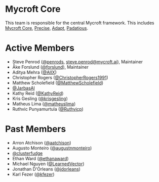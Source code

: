 Mycroft Core
============
This team is responsible for the central Mycroft framework.  This includes [Mycroft Core](https://github.com/mycroftai/mycroft-core), [Precise](https://github.com/mycroftai/mycroft-precise), [Adapt](https://github.com/mycroftai/adapt), [Padatious](https://github.com/mycroftai/padatious).

Active Members
=============
* Steve Penrod ([@penrods](https://github.com/penrods), steve.penrod@mycroft.ai), Maintainer
* Åke Forslund ([@forslund](https://github.com/forslund)), Maintainer
* Aditya Mehra  ([@AIIX](https://github.com/AIIX))
* Christopher Rogers ([@ChristopherRogers1991](https://github.com/ChristopherRogers1991))
* Matthew Scholefield ([@MatthewScholefield](https://github.com/MatthewScholefield))
* [@JarbasAl](https://github.com/JarbasAl)
* Kathy Reid ([@KathyReid](https://github.com/KathyReid))
* Kris Gesling ([@krisgesling](https://github.com/krisgesling))
* Matheus Lima  ([@matheuslima](https://github.com/matheuslima))
* Ruthvic Punyamurtula ([@Ruthvicp](https://github.com/Ruthvicp))

Past Members
=============
* Arron Atchison ([@aatchison](https://github.com/aatchison))
* Augusto Monteiro  ([@augustnmonteiro](https://github.com/augustnmonteiro))
* [@clusterfudge](https://github.com/clusterfudge)
* Ethan Ward  ([@ethanaward](https://github.com/ethanaward))
* Michael Nguyen  ([@LearnedVector](https://github.com/LearnedVector))
* Jonathan D'Orleans ([@jdorleans](https://github.com/jdorleans))
* Karl Fezer ([@kfezer](https://github.com/kfezer))
